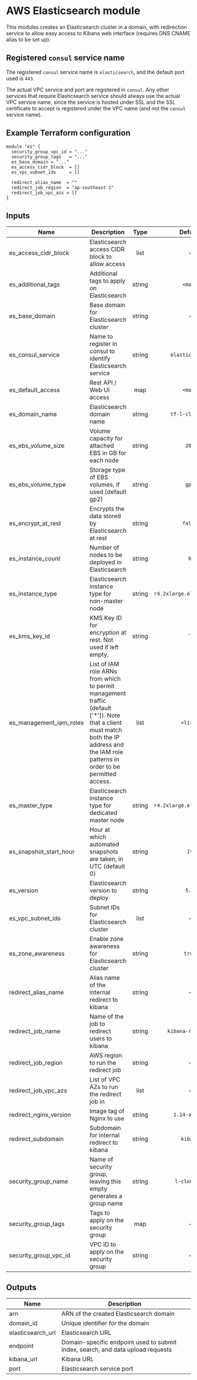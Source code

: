 # AWS Elasticsearch module

This modules creates an Elasticsearch cluster in a domain, with redirection
service to allow easy access to Kibana web interface (requires DNS CNAME alias
to be set up).

## Registered `consul` service name

The registered `consul` service name is `elasticsearch`, and the default port
used is `443`.

The actual VPC service and port are registered in `consul`. Any other services
that require Elasticsearch service should always use the actual VPC service
name, since the service is hosted under SSL and the SSL certificate to accept is
registered under the VPC name (and not the `consul` service name).

## Example Terraform configuration

```hcl
module "es" {
  security_group_vpc_id = "..."
  security_group_tags   = "..."
  es_base_domain = "..."
  es_access_cidr_block  = []
  es_vpc_subnet_ids     = []

  redirect_alias_name  = ""
  redirect_job_region  = "ap-southeast-1"
  redirect_job_vpc_azs = []
}
```

## Inputs

| Name                    | Description                                                                                                                                                                                 |  Type  |          Default           | Required |
| ----------------------- | ------------------------------------------------------------------------------------------------------------------------------------------------------------------------------------------- | :----: | :------------------------: | :------: |
| es_access_cidr_block    | Elasticsearch access CIDR block to allow access                                                                                                                                             |  list  |             -              |   yes    |
| es_additional_tags      | Additional tags to apply on Elasticsearch                                                                                                                                                   | string |          `<map>`           |    no    |
| es_base_domain          | Base domain for Elasticsearch cluster                                                                                                                                                       | string |             -              |   yes    |
| es_consul_service       | Name to register in consul to identify Elasticsearch service                                                                                                                                | string |      `elasticsearch`       |    no    |
| es_default_access       | Rest API / Web UI access                                                                                                                                                                    |  map   |          `<map>`           |    no    |
| es_domain_name          | Elasticsearch domain name                                                                                                                                                                   | string |      `tf-l-cloud-es`       |    no    |
| es_ebs_volume_size      | Volume capacity for attached EBS in GB for each node                                                                                                                                        | string |           `200`            |    no    |
| es_ebs_volume_type      | Storage type of EBS volumes, if used (default gp2)                                                                                                                                          | string |           `gp2`            |    no    |
| es_encrypt_at_rest      | Encrypts the data stored by Elasticsearch at rest                                                                                                                                           | string |          `false`           |    no    |
| es_instance_count       | Number of nodes to be deployed in Elasticsearch                                                                                                                                             | string |            `6`             |    no    |
| es_instance_type        | Elasticsearch instance type for non-master node                                                                                                                                             | string | `r4.2xlarge.elasticsearch` |    no    |
| es_kms_key_id           | KMS Key ID for encryption at rest. Not used if left empty.                                                                                                                                  | string |          `` | no           |
| es_management_iam_roles | List of IAM role ARNs from which to permit management traffic (default ['*']). Note that a client must match both the IP address and the IAM role patterns in order to be permitted access. |  list  |          `<list>`          |    no    |
| es_master_type          | Elasticsearch instance type for dedicated master node                                                                                                                                       | string | `r4.2xlarge.elasticsearch` |    no    |
| es_snapshot_start_hour  | Hour at which automated snapshots are taken, in UTC (default 0)                                                                                                                             | string |            `19`            |    no    |
| es_version              | Elasticsearch version to deploy                                                                                                                                                             | string |           `5.5`            |    no    |
| es_vpc_subnet_ids       | Subnet IDs for Elasticsearch cluster                                                                                                                                                        |  list  |             -              |   yes    |
| es_zone_awareness       | Enable zone awareness for Elasticsearch cluster                                                                                                                                             | string |           `true`           |    no    |
| redirect_alias_name     | Alias name of the internal redirect to kibana                                                                                                                                               | string |             -              |   yes    |
| redirect_job_name       | Name of the job to redirect users to kibana                                                                                                                                                 | string |     `kibana-redirect`      |    no    |
| redirect_job_region     | AWS region to run the redirect job                                                                                                                                                          | string |             -              |   yes    |
| redirect_job_vpc_azs    | List of VPC AZs to run the redirect job in                                                                                                                                                  |  list  |             -              |   yes    |
| redirect_nginx_version  | Image tag of Nginx to use                                                                                                                                                                   | string |       `1.14-alpine`        |    no    |
| redirect_subdomain      | Subdomain for internal redirect to kibana                                                                                                                                                   | string |          `kibana`          |    no    |
| security_group_name     | Name of security group, leaving this empty generates a group name                                                                                                                           | string |        `l-cloud-es`        |    no    |
| security_group_tags     | Tags to apply on the security group                                                                                                                                                         |  map   |             -              |   yes    |
| security_group_vpc_id   | VPC ID to apply on the security group                                                                                                                                                       | string |             -              |   yes    |

## Outputs

| Name              | Description                                                                     |
| ----------------- | ------------------------------------------------------------------------------- |
| arn               | ARN of the created Elasticsearch domain                                         |
| domain_id         | Unique identifier for the domain                                                |
| elasticsearch_url | Elasticsearch URL                                                               |
| endpoint          | Domain-specific endpoint used to submit index, search, and data upload requests |
| kibana_url        | Kibana URL                                                                      |
| port              | Elasticsearch service port                                                      |
